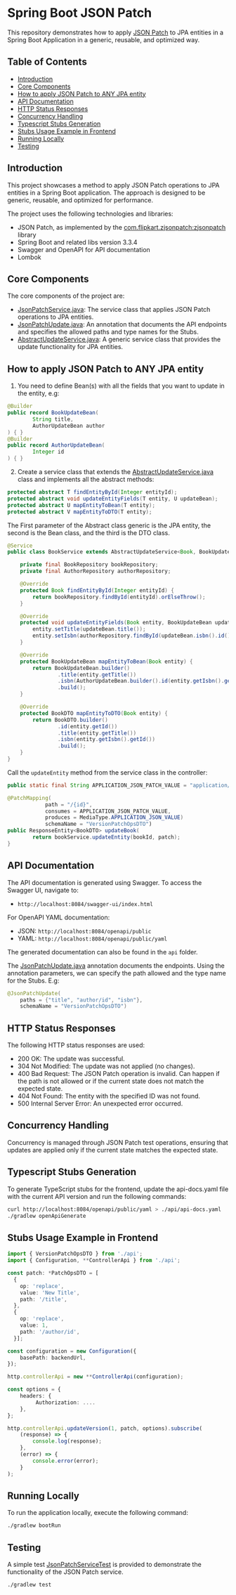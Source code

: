 # Spring Boot JSON Patch

This repository demonstrates how to apply 
[JSON Patch](https://datatracker.ietf.org/doc/html/rfc6902) to JPA entities in a Spring Boot Application 
in a generic, reusable, and optimized way.

## Table of Contents
- [Introduction](#introduction)
- [Core Components](#core-components)
- [How to apply JSON Patch to ANY JPA entity](#how-to-apply-json-patch-to-any-jpa-entity)
- [API Documentation](#api-documentation)
- [HTTP Status Responses](#http-status-responses)
- [Concurrency Handling](#concurrency-handling)
- [Typescript Stubs Generation](#typescript-stubs-generation)
- [Stubs Usage Example in Frontend](#stubs-usage-example-in-frontend)
- [Running Locally](#running-locally)
- [Testing](#testing)

## Introduction
This project showcases a method to apply JSON Patch operations to JPA entities in a Spring Boot application. 
The approach is designed to be generic, reusable, and optimized for performance.

The project uses the following technologies and libraries:
- JSON Patch, as implemented by the [com.flipkart.zjsonpatch:zjsonpatch](https://github.com/flipkart-incubator/zjsonpatch) library
- Spring Boot and related libs version 3.3.4
- Swagger and OpenAPI for API documentation
- Lombok

## Core Components
The core components of the project are:
- [JsonPatchService.java](src/main/java/gae/piaz/jsonpatch/service/common/JsonPatchService.java): The service class that applies JSON Patch operations to JPA entities.
- [JsonPatchUpdate.java](src/main/java/gae/piaz/jsonpatch/service/common/JsonPatchUpdate.java): An annotation that documents the API endpoints and specifies the allowed paths and type names for the Stubs.
- [AbstractUpdateService.java](src/main/java/gae/piaz/jsonpatch/service/common/AbstractUpdateService.java): A generic service class that provides the update functionality for JPA entities.

## How to apply JSON Patch to ANY JPA entity
1) You need to define Bean(s) with all the fields that you want to update in the entity, e.g: 
```java
@Builder
public record BookUpdateBean(
        String title,
        AuthorUpdateBean author
) { }
@Builder
public record AuthorUpdateBean(
        Integer id
) { }
```

2) Create a service class that extends the [AbstractUpdateService.java](src/main/java/gae/piaz/jsonpatch/service/common/AbstractUpdateService.java) class and implements all the abstract methods:
```java
protected abstract T findEntityById(Integer entityId);
protected abstract void updateEntityFields(T entity, U updateBean);
protected abstract U mapEntityToBean(T entity);
protected abstract V mapEntityToDTO(T entity);
```
The First parameter of the Abstract class generic is the JPA entity, the second is the Bean class, and the third is the DTO class.

```java
@Service
public class BookService extends AbstractUpdateService<Book, BookUpdateBean, BookDTO> {

    private final BookRepository bookRepository;
    private final AuthorRepository authorRepository;

    @Override
    protected Book findEntityById(Integer entityId) {
        return bookRepository.findById(entityId).orElseThrow();
    }

    @Override
    protected void updateEntityFields(Book entity, BookUpdateBean updateBean) {
        entity.setTitle(updateBean.title());
        entity.setIsbn(authorRepository.findById(updateBean.isbn().id()).orElseThrow());
    }

    @Override
    protected BookUpdateBean mapEntityToBean(Book entity) {
        return BookUpdateBean.builder()
                .title(entity.getTitle())
                .isbn(AuthorUpdateBean.builder().id(entity.getIsbn().getId()).build())
                .build();
    }

    @Override
    protected BookDTO mapEntityToDTO(Book entity) {
        return BookDTO.builder()
                .id(entity.getId())
                .title(entity.getTitle())
                .isbn(entity.getIsbn().getId())
                .build();
    }
}
```

Call the `updateEntity` method from the service class in the controller:

```java
public static final String APPLICATION_JSON_PATCH_VALUE = "application/json-patch+json";

@PatchMapping(
            path = "/{id}",
            consumes = APPLICATION_JSON_PATCH_VALUE,
            produces = MediaType.APPLICATION_JSON_VALUE)
            schemaName = "VersionPatchOpsDTO")
public ResponseEntity<BookDTO> updateBook(
        return bookService.updateEntity(bookId, patch);
}
```

## API Documentation
The API documentation is generated using Swagger. To access the Swagger UI, navigate to:
- `http://localhost:8084/swagger-ui/index.html`

For OpenAPI YAML documentation:
- JSON: `http://localhost:8084/openapi/public`
- YAML: `http://localhost:8084/openapi/public/yaml`

The generated documentation can also be found in the `api` folder.

The [JsonPatchUpdate.java](src/main/java/gae/piaz/jsonpatch/annotation/JsonPatchUpdate.java) annotation documents the endpoints.
Using the annotation parameters, we can specify the path allowed and the type name for the Stubs.
E.g:

```java
@JsonPatchUpdate(
    paths = {"title", "author/id", "isbn"},
    schemaName = "VersionPatchOpsDTO")
```

## HTTP Status Responses
The following HTTP status responses are used:
- 200 OK: The update was successful.
- 304 Not Modified: The update was not applied (no changes).
- 400 Bad Request: The JSON Patch operation is invalid. Can happen if the path is not allowed or if the current state does not match the expected state.
- 404 Not Found: The entity with the specified ID was not found.
- 500 Internal Server Error: An unexpected error occurred.

## Concurrency Handling
Concurrency is managed through JSON Patch test operations, ensuring that updates are applied only if the current state matches the expected state.

## Typescript Stubs Generation
To generate TypeScript stubs for the frontend, update the api-docs.yaml file with the current API version and run the following commands:

```bash
curl http://localhost:8084/openapi/public/yaml > ./api/api-docs.yaml
./gradlew openApiGenerate
```

## Stubs Usage Example in Frontend
```typescript
import { VersionPatchOpsDTO } from './api';
import { Configuration, **ControllerApi } from './api';

const patch: *PatchOpsDTO = [
  {
    op: 'replace',
    value: 'New Title',
    path: '/title',
  },
  {
    op: 'replace',
    value: 1,
    path: '/author/id',
  }];

const configuration = new Configuration({
    basePath: backendUrl,
});

http.controllerApi = new **ControllerApi(configuration);

const options = {
    headers: {
         Authorization: ....
    },
};

http.controllerApi.updateVersion(1, patch, options).subscribe(
    (response) => {
        console.log(response);
    },
    (error) => {
        console.error(error);
    }
);
```

## Running Locally
To run the application locally, execute the following command:

```bash
./gradlew bootRun
```

## Testing
A simple test [JsonPatchServiceTest](src/test/java/gae/piaz/jsonpatch/JsonPatchApplicationTests.java) is provided to demonstrate the functionality of the JSON Patch service.

```bash
./gradlew test
```
